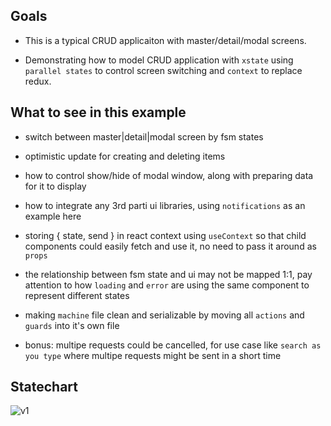 
## Goals

- This is a typical CRUD applicaiton with master/detail/modal screens.

- Demonstrating how to model CRUD application with `xstate` using `parallel states` to control screen switching and `context` to replace redux.

## What to see in this example

- switch between master|detail|modal screen by fsm states

- optimistic update for creating and deleting items

- how to control show/hide of modal window, along with preparing data for it to display

- how to integrate any 3rd parti ui libraries, using `notifications` as an example here

- storing { state, send } in react context using `useContext` so that child components could easily fetch and use it, no need to pass it around as `props`

- the relationship between fsm state and ui may not be mapped 1:1, pay attention to how `loading` and `error` are using the same component to represent different states

- making `machine` file clean and serializable by moving all `actions` and `guards` into it's own file

- bonus: multipe requests could be cancelled, for use case like `search as you type` where multipe requests might be sent in a short time

## Statechart

![v1](https://user-images.githubusercontent.com/325936/65810691-f8d25000-e1df-11e9-9c35-9d5e1d5a0fa5.png)

